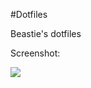 #Dotfiles

Beastie's dotfiles

Screenshot: 

![](http://fc07.deviantart.net/fs70/f/2013/142/a/2/2bwm_on_osx_by_ybeastie-d6669a7.png)
